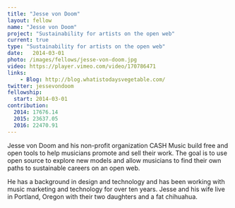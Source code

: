 ```yaml
---
title: "Jesse von Doom"
layout: fellow
name: "Jesse von Doom"
project: "Sustainability for artists on the open web"
current: true
type: "Sustainability for artists on the open web"
date:   2014-03-01
photo: /images/fellows/jesse-von-doom.jpg
video: https://player.vimeo.com/video/170786471
links:
    - Blog: http://blog.whatistodaysvegetable.com/
twitter: jessevondoom
fellowship:
  start: 2014-03-01
contribution:
  2014: 17676.14
  2015: 23637.05
  2016: 22470.91
---
```


Jesse von Doom and his non-profit organization CASH Music build free and open tools to help musicians promote and sell their work. The goal is to use open source to explore new models and allow musicians to find their own paths to sustainable careers on an open web.

He has a background in design and technology and has been working with music marketing and technology for over ten years. Jesse and his wife live in Portland, Oregon with their two daughters and a fat chihuahua.
